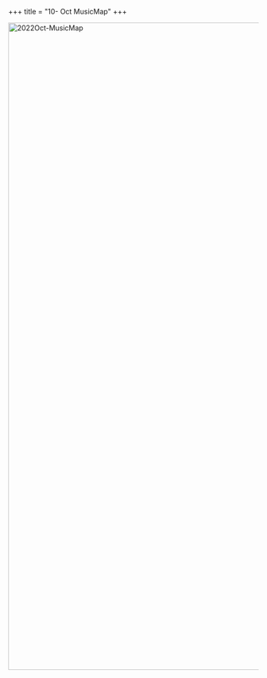 +++
title = "10- Oct MusicMap"
+++

<img src="/media/mm/22-10-MusicMap.png" alt="2022Oct-MusicMap" width="1300"/>

